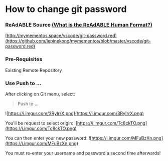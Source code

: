 
# How to change git password


### ReAdABLE Source [(What is the ReAdABLE Human Format?)](http://readablehumanformat.com)

[http://mymementos.space/vscode/git-password.red](https://github.com/lepinekong/mymementos/blob/master/vscode/git-password.red)


### Pre-Requisites

Existing Remote Repository

### Use Push to ...

After clicking on Git menu, select:
>Push to ...

![https://i.imgur.com/3RyIrrX.png](https://i.imgur.com/3RyIrrX.png)
                    
You'll be request to select origin:
![https://i.imgur.com/Tc8ckTO.png](https://i.imgur.com/Tc8ckTO.png)
                    
You can then enter your new password:
![https://i.imgur.com/MFuBzXn.png](https://i.imgur.com/MFuBzXn.png)
                    
You must re-enter your username and password a second time afterwards!
